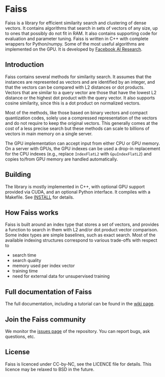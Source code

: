 # Faiss 

Faiss is a library for efficient similarity search and clustering of dense vectors. It contains algorithms that search in sets of vectors of any size, up to ones that possibly do not fit in RAM. It also contains supporting code for evaluation and parameter tuning. Faiss is written in C++ with complete wrappers for Python/numpy. Some of the most useful algorithms are implemented on the GPU. It is developed by [Facebook AI Research](https://research.fb.com/category/facebook-ai-research-fair/).

## Introduction

Faiss contains several methods for similarity search. It assumes that the instances are represented as vectors and are identified by an integer, and that the vectors can be compared with L2 distances or dot products. Vectors that are similar to a query vector are those that have the lowest L2 distance or the highest dot product with the query vector. It also supports cosine similarity, since this is a dot product on normalized vectors.

Most of the methods, like those based on binary vectors and compact quantization codes, solely use a compressed representation of the vectors and do not require to keep the original vectors. This generally comes at the cost of a less precise search but these methods can scale to billions of vectors in main memory on a single server. 

The GPU implementation can accept input from either CPU or GPU memory. On a server with GPUs, the GPU indexes can be used a drop-in replacement for the CPU indexes (e.g., replace `IndexFlatL2` with `GpuIndexFlatL2`) and copies to/from GPU memory are handled automatically.

## Building 

The library is mostly implemented in C++, with optional GPU support provided via CUDA, and an optional Python interface. It compiles with a Makefile. See [INSTALL](INSTALL) for details.

## How Faiss works

Faiss is built around an index type that stores a set of vectors, and provides a function to search in them with L2 and/or dot product vector comparison. Some index types are simple baselines, such as exact search. Most of the available indexing structures correspond to various trade-offs with respect to

- search time
- search quality
- memory used per index vector 
- training time
- need for external data for unsupervised training

## Full documentation of Faiss

The full documentation, including a tutorial can be found in the [wiki page](http://github.com/facebookresearch/faiss/wiki).

## Join the Faiss community

We monitor the [issues page](http://github.com/facebookresearch/faiss/issues) of the repository. You can report bugs, ask questions, etc.

## License

Faiss is licenced under CC-by-NC, see the LICENCE file for details. This licence may be relaxed to BSD in the future.

